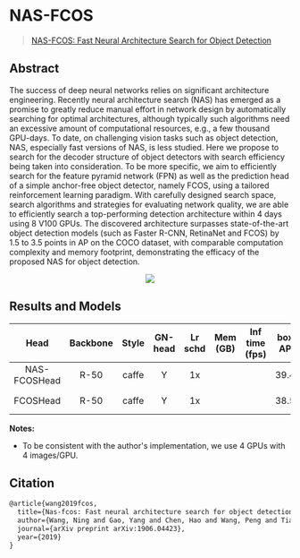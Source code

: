 # NAS-FCOS

> [NAS-FCOS: Fast Neural Architecture Search for Object Detection](https://arxiv.org/abs/1906.04423)

<!-- [ALGORITHM] -->

## Abstract

The success of deep neural networks relies on significant architecture engineering. Recently neural architecture search (NAS) has emerged as a promise to greatly reduce manual effort in network design by automatically searching for optimal architectures, although typically such algorithms need an excessive amount of computational resources, e.g., a few thousand GPU-days. To date, on challenging vision tasks such as object detection, NAS, especially fast versions of NAS, is less studied. Here we propose to search for the decoder structure of object detectors with search efficiency being taken into consideration. To be more specific, we aim to efficiently search for the feature pyramid network (FPN) as well as the prediction head of a simple anchor-free object detector, namely FCOS, using a tailored reinforcement learning paradigm. With carefully designed search space, search algorithms and strategies for evaluating network quality, we are able to efficiently search a top-performing detection architecture within 4 days using 8 V100 GPUs. The discovered architecture surpasses state-of-the-art object detection models (such as Faster R-CNN, RetinaNet and FCOS) by 1.5 to 3.5 points in AP on the COCO dataset, with comparable computation complexity and memory footprint, demonstrating the efficacy of the proposed NAS for object detection.

<div align=center>
<img src="https://user-images.githubusercontent.com/40661020/143967900-1c8a65b9-c58d-4b03-8900-96af8f9768e8.png"/>
</div>

## Results and Models

|     Head     | Backbone | Style | GN-head | Lr schd | Mem (GB) | Inf time (fps) | box AP |                                                                  Config                                                                  |                                                                                                                                                                                           Download                                                                                                                                                                                           |
| :----------: | :------: | :---: | :-----: | :-----: | :------: | :------------: | :----: | :--------------------------------------------------------------------------------------------------------------------------------------: | :------------------------------------------------------------------------------------------------------------------------------------------------------------------------------------------------------------------------------------------------------------------------------------------------------------------------------------------------------------------------------------------: |
| NAS-FCOSHead |   R-50   | caffe |    Y    |   1x    |          |                |  39.4  | [config](https://github.com/open-mmlab/mmdetection/tree/master/configs/nas_fcos/nas-fcos_r50-caffe_fpn_nashead-gn-head_4xb4-1x_coco.py)  |   [model](https://download.openmmlab.com/mmdetection/v2.0/nas_fcos/nas_fcos_nashead_r50_caffe_fpn_gn-head_4x4_1x_coco/nas_fcos_nashead_r50_caffe_fpn_gn-head_4x4_1x_coco_20200520-1bdba3ce.pth) \| [log](https://download.openmmlab.com/mmdetection/v2.0/nas_fcos/nas_fcos_nashead_r50_caffe_fpn_gn-head_4x4_1x_coco/nas_fcos_nashead_r50_caffe_fpn_gn-head_4x4_1x_coco_20200520.log.json)   |
|   FCOSHead   |   R-50   | caffe |    Y    |   1x    |          |                |  38.5  | [config](https://github.com/open-mmlab/mmdetection/tree/master/configs/nas_fcos/nas-fcos_r50-caffe_fpn_fcoshead-gn-head_4xb4-1x_coco.py) | [model](https://download.openmmlab.com/mmdetection/v2.0/nas_fcos/nas_fcos_fcoshead_r50_caffe_fpn_gn-head_4x4_1x_coco/nas_fcos_fcoshead_r50_caffe_fpn_gn-head_4x4_1x_coco_20200521-7fdcbce0.pth) \| [log](https://download.openmmlab.com/mmdetection/v2.0/nas_fcos/nas_fcos_fcoshead_r50_caffe_fpn_gn-head_4x4_1x_coco/nas_fcos_fcoshead_r50_caffe_fpn_gn-head_4x4_1x_coco_20200521.log.json) |

**Notes:**

- To be consistent with the author's implementation, we use 4 GPUs with 4 images/GPU.

## Citation

```latex
@article{wang2019fcos,
  title={Nas-fcos: Fast neural architecture search for object detection},
  author={Wang, Ning and Gao, Yang and Chen, Hao and Wang, Peng and Tian, Zhi and Shen, Chunhua},
  journal={arXiv preprint arXiv:1906.04423},
  year={2019}
}
```
